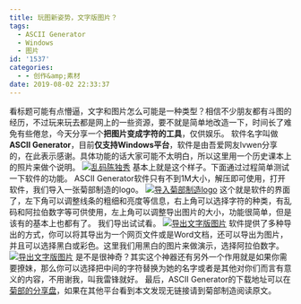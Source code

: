 ```yaml
---
title: 玩图新姿势，文字版图片？
tags:
  - ASCII Generator
  - Windows
  - 图片
id: '1537'
categories:
  - - 创作&amp;素材
date: 2019-08-02 22:33:37
---
```


看标题可能有点懵逼，文字和图片怎么可能是一种类型？相信不少朋友都有斗图的经历，不过玩来玩去都是网上的一些资源，要不就是简单地改造一下，时间长了难免有些倦怠，今天分享一个**把图片变成字符的工具**，仅供娱乐。 软件名字叫做**ASCII Generator**，目前**仅支持Windows平台**，软件是由吾爱网友lvwen分享的，在此表示感谢。具体功能的话大家可能不太明白，所以这里用一个历史课本上的照片来做个说明。 [![乱码陈独秀](https://s2.ax1x.com/2019/08/02/e0z1qU.png)](https://s2.ax1x.com/2019/08/02/e0z1qU.png) 基本上就是这个样子。下面通过过程简单测试一下软件的功能。 ASCII Generator软件只有不到1M大小，解压即可使用，打开软件，我们导入一张菊部制造的logo。 [![导入菊部制造logo](https://s2.ax1x.com/2019/08/02/e0zUR1.png)](https://s2.ax1x.com/2019/08/02/e0zUR1.png) 这个就是软件的界面了，左下角可以调整线条的粗细和亮度等信息，右上角可以选择字符的种类，有乱码和阿拉伯数字等可供使用，左上角可以调整导出图片的大小，功能很简单，但是该有的基本上也都有了。 我们导出试试看。 [![导出文字版图片](https://s2.ax1x.com/2019/08/02/eBSSwF.png)](https://s2.ax1x.com/2019/08/02/eBSSwF.png) 软件提供了多种导出的方式，你可以将其导出为一个网页文件或是Word文档，还可以导出为图片，并且可以选择黑白或彩色。这里我们用黑白的图片来做演示，选择阿拉伯数字。 [![导出文字版图片](https://s2.ax1x.com/2019/08/02/eBSfh9.png)](https://s2.ax1x.com/2019/08/02/eBSfh9.png) 是不是很神奇？其实这个神器还有另外一个作用就是如果你需要撩妹，那么你可以选择把中间的字符替换为她的名字或者是其他对你们而言有意义的内容，不用谢我，叫我雷锋就好。 最后，ASCII Generator的下载地址可以在[菊部的分享盘](https://jubuzz.pipipan.com/fs/18034009-391164204)，如果在其他平台看到本文发现无链接请到菊部制造阅读原文。